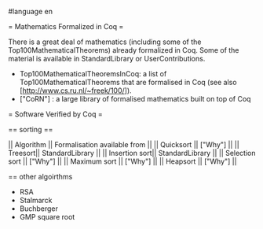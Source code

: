#language en

= Mathematics Formalized in Coq =

There is a great deal of mathematics (including some of the Top100MathematicalTheorems) already formalized in Coq. Some of the material is available in StandardLibrary or UserContributions.

 * Top100MathematicalTheoremsInCoq: a list of Top100MathematicalTheorems that are formalised in Coq (see also [http://www.cs.ru.nl/~freek/100/]).
 * ["CoRN"] : a large library of formalised mathematics built on top of Coq

= Software Verified by Coq =

== sorting ==

|| Algorithm || Formalisation available from ||
|| Quicksort || ["Why"] ||
|| Treesort|| StandardLibrary ||
|| Insertion sort|| StandardLibrary ||
|| Selection sort || ["Why"] ||
|| Maximum sort || ["Why"] ||
|| Heapsort || ["Why"] ||

== other algoirthms

 * RSA
 * Stalmarck
 * Buchberger
 * GMP square root
